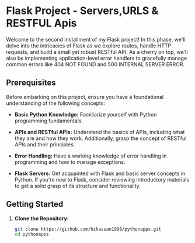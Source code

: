 # Flask Project - Servers,URLS & RESTFUL Apis
Welcome to the second installment of my Flask project! In this phase, we'll delve into the intricacies of Flask as we explore routes, handle HTTP requests, and build a small yet robust RESTful API. As a cherry on top, we'll also be implementing application-level error handlers to gracefully manage common errors like 404 NOT FOUND and 500 INTERNAL SERVER ERROR.

## Prerequisites

Before embarking on this project, ensure you have a foundational understanding of the following concepts:

- **Basic Python Knowledge:** Familiarize yourself with Python programming fundamentals.

- **APIs and RESTful APIs:** Understand the basics of APIs, including what they are and how they work. Additionally, grasp the concept of RESTful APIs and their principles.

- **Error Handling:** Have a working knowledge of error handling in programming and how to manage exceptions.

- **Flask Servers:** Get acquainted with Flask and basic server concepts in Python. If you're new to Flask, consider reviewing introductory materials to get a solid grasp of its structure and functionality.

## Getting Started

1. **Clone the Repository:**
   ```bash
   git clone https://github.com/hihassan1998/pythonapps.git
   cd pythonapps

